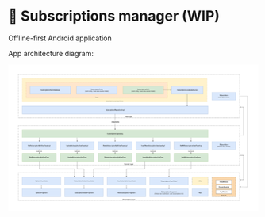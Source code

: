 # 📝 Subscriptions manager (WIP)
Offline-first Android application 

App architecture diagram:

<img src="architecture/Subscriptions Manager App Architecture Diagram.png">